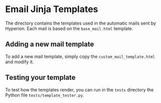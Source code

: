 # Email Jinja Templates

The directory contains the templates used in the automatic mails sent by Hyperion.
Each mail is based on the `base_mail.html` template.

## Adding a new mail template

To add a new mail template, simply copy the `custom_mail_template.html` and modify it.

## Testing your template

To test how the templates render, you can run in the `tests` directory the Python file `tests/template_tester.py`.
